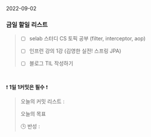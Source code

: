 2022-09-02
### 금일 할일 리스트


> - [ ] selab 스터디 CS 토픽 공부 (filter, interceptor, aop)
>
> - [ ] 인프런 강의 1강 (김영한 실전! 스프링 JPA)
>
> - [ ] 블로그 TIL 작성하기
>
>

<br/>

❗ **1일 1커밋은 필수** ❗
> 오늘의 커밋 리스트 :
>
> 오늘의 목표
>
> 🕒 반성 :
>
>
>

<br/>